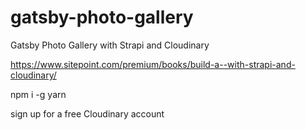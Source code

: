 # gatsby-photo-gallery
Gatsby Photo Gallery with Strapi and Cloudinary

https://www.sitepoint.com/premium/books/build-a--with-strapi-and-cloudinary/

npm i -g yarn

sign up for a free Cloudinary account
